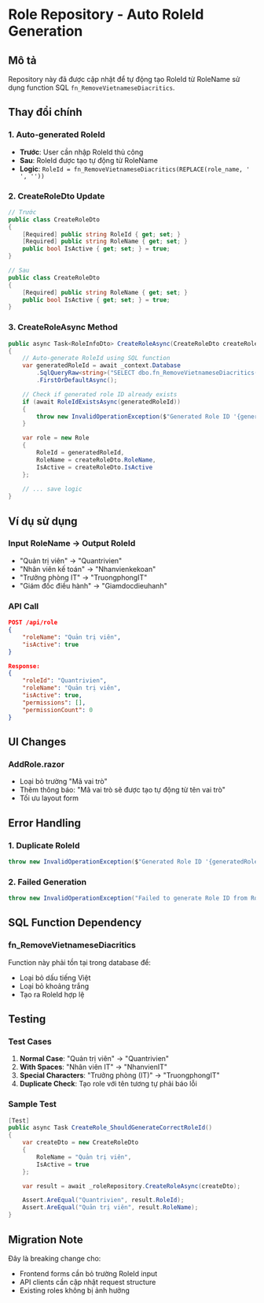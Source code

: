 # Role Repository - Auto RoleId Generation

## Mô tả
Repository này đã được cập nhật để tự động tạo RoleId từ RoleName sử dụng function SQL `fn_RemoveVietnameseDiacritics`.

## Thay đổi chính

### 1. Auto-generated RoleId
- **Trước**: User cần nhập RoleId thủ công
- **Sau**: RoleId được tạo tự động từ RoleName
- **Logic**: `RoleId = fn_RemoveVietnameseDiacritics(REPLACE(role_name, ' ', ''))`

### 2. CreateRoleDto Update
```csharp
// Trước
public class CreateRoleDto
{
    [Required] public string RoleId { get; set; }
    [Required] public string RoleName { get; set; }
    public bool IsActive { get; set; } = true;
}

// Sau
public class CreateRoleDto
{
    [Required] public string RoleName { get; set; }
    public bool IsActive { get; set; } = true;
}
```

### 3. CreateRoleAsync Method
```csharp
public async Task<RoleInfoDto> CreateRoleAsync(CreateRoleDto createRoleDto)
{
    // Auto-generate RoleId using SQL function
    var generatedRoleId = await _context.Database
        .SqlQueryRaw<string>("SELECT dbo.fn_RemoveVietnameseDiacritics(REPLACE({0}, ' ', '')) AS Value", createRoleDto.RoleName)
        .FirstOrDefaultAsync();

    // Check if generated role ID already exists
    if (await RoleIdExistsAsync(generatedRoleId))
    {
        throw new InvalidOperationException($"Generated Role ID '{generatedRoleId}' already exists");
    }

    var role = new Role
    {
        RoleId = generatedRoleId,
        RoleName = createRoleDto.RoleName,
        IsActive = createRoleDto.IsActive
    };
    
    // ... save logic
}
```

## Ví dụ sử dụng

### Input RoleName → Output RoleId
- "Quản trị viên" → "Quantrivien"
- "Nhân viên kế toán" → "Nhanvienkekoan"
- "Trưởng phòng IT" → "TruongphongIT"
- "Giám đốc điều hành" → "Giamdocdieuhanh"

### API Call
```json
POST /api/role
{
    "roleName": "Quản trị viên",
    "isActive": true
}

Response:
{
    "roleId": "Quantrivien",
    "roleName": "Quản trị viên",
    "isActive": true,
    "permissions": [],
    "permissionCount": 0
}
```

## UI Changes

### AddRole.razor
- Loại bỏ trường "Mã vai trò" 
- Thêm thông báo: "Mã vai trò sẽ được tạo tự động từ tên vai trò"
- Tối ưu layout form

## Error Handling

### 1. Duplicate RoleId
```csharp
throw new InvalidOperationException($"Generated Role ID '{generatedRoleId}' already exists");
```

### 2. Failed Generation
```csharp
throw new InvalidOperationException("Failed to generate Role ID from Role Name");
```

## SQL Function Dependency

### fn_RemoveVietnameseDiacritics
Function này phải tồn tại trong database để:
- Loại bỏ dấu tiếng Việt
- Loại bỏ khoảng trắng
- Tạo ra RoleId hợp lệ

## Testing

### Test Cases
1. **Normal Case**: "Quản trị viên" → "Quantrivien"
2. **With Spaces**: "Nhân viên IT" → "NhanvienIT"
3. **Special Characters**: "Trưởng phòng (IT)" → "TruongphongIT"
4. **Duplicate Check**: Tạo role với tên tương tự phải báo lỗi

### Sample Test
```csharp
[Test]
public async Task CreateRole_ShouldGenerateCorrectRoleId()
{
    var createDto = new CreateRoleDto
    {
        RoleName = "Quản trị viên",
        IsActive = true
    };

    var result = await _roleRepository.CreateRoleAsync(createDto);

    Assert.AreEqual("Quantrivien", result.RoleId);
    Assert.AreEqual("Quản trị viên", result.RoleName);
}
```

## Migration Note

Đây là breaking change cho:
- Frontend forms cần bỏ trường RoleId input
- API clients cần cập nhật request structure
- Existing roles không bị ảnh hưởng
